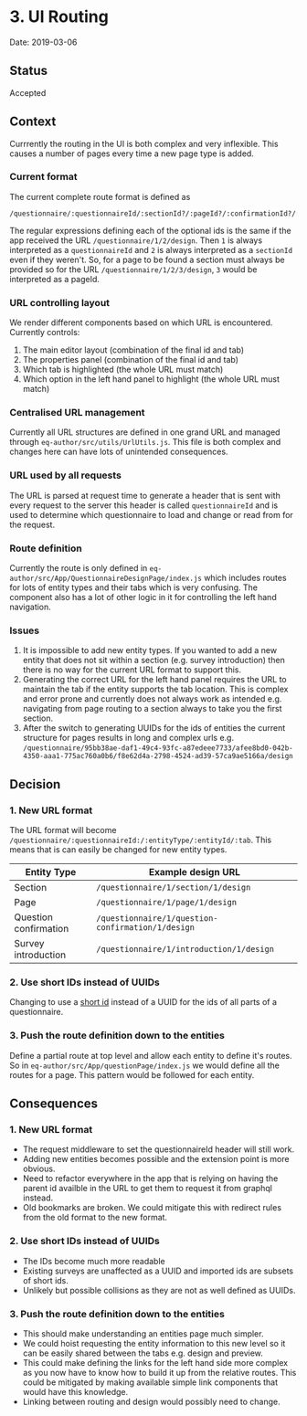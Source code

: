 # 3. UI Routing

Date: 2019-03-06

## Status

Accepted

## Context

Currrently the routing in the UI is both complex and very inflexible. This causes a number of pages
every time a new page type is added.

### Current format
The current complete route format is defined as
```
/questionnaire/:questionnaireId/:sectionId?/:pageId?/:confirmationId?/:tab
```
The regular expressions defining each of the optional ids is the same if the app received the URL
`/questionnaire/1/2/design`. Then `1` is always interpreted as a `questionnaireId` and `2` is always
interpreted as a `sectionId` even if they weren't. So, for a page to be found a section must always
be provided so for the URL `/questionnaire/1/2/3/design`, `3` would be interpreted as a pageId.

### URL controlling layout
We render different components based on which URL is encountered. Currently controls:
1. The main editor layout (combination of the final id and tab)
1. The properties panel (combination of the final id and tab)
1. Which tab is highlighted (the whole URL must match)
1. Which option in the left hand panel to highlight (the whole URL must match)

### Centralised URL management
Currently all URL structures are defined in one grand URL and managed through
`eq-author/src/utils/UrlUtils.js`. This file is both complex and changes here can have lots of
unintended consequences.

### URL used by all requests
The URL is parsed at request time to generate a header that is sent with every request to the server
this header is called `questionnaireId` and is used to determine which questionnaire to load and
change or read from for the request.

### Route definition
Currently the route is only defined in `eq-author/src/App/QuestionnaireDesignPage/index.js` which
includes routes for lots of entity types and their tabs which is very confusing. The component also
has a lot of other logic in it for controlling the left hand navigation.

### Issues
1. It is impossible to add new entity types. If you wanted to add a new entity that does not sit
within a section (e.g. survey introduction) then there is no way for the current URL format to
support this.
1. Generating the correct URL for the left hand panel requires the URL to maintain the tab if the
entity supports the tab location. This is complex and error prone and currently does not always work
as intended e.g. navigating from page routing to a section always to take you the first section.
1. After the switch to generating UUIDs for the ids of entities the current structure for pages
results in long and complex urls e.g. `/questionnaire/95bb38ae-daf1-49c4-93fc-a87edeee7733/afee8bd0-042b-4350-aaa1-775ac760a0b6/f8e62d4a-2798-4524-ad39-57ca9ae5166a/design`

## Decision

### 1. New URL format
The URL format will become `/questionnaire/:questionnaireId:/:entityType/:entityId/:tab`. This means
that is can easily be changed for new entity types.

| Entity Type | Example design URL |
|---|---|
| Section  | `/questionnaire/1/section/1/design`  |
| Page  | `/questionnaire/1/page/1/design`  |
| Question confirmation  | `/questionnaire/1/question-confirmation/1/design`  |
| Survey introduction  | `/questionnaire/1/introduction/1/design`  |

### 2. Use short IDs instead of UUIDs
Changing to use a [short id](https://github.com/dylang/shortid) instead of a UUID for the ids of all
parts of a questionnaire.

### 3. Push the route definition down to the entities
Define a partial route at top level and allow each entity to define it's routes. So in
`eq-author/src/App/questionPage/index.js` we would define all the routes for a page. This pattern
would be followed for each entity.

## Consequences

### 1. New URL format
- The request middleware to set the questionnaireId header will still work.
- Adding new entities becomes possible and the extension point is more obvious.
- Need to refactor everywhere in the app that is relying on having the parent id availble in the URL
to get them to request it from graphql instead.
- Old bookmarks are broken. We could mitigate this with redirect rules from the old format to the
new format.

### 2. Use short IDs instead of UUIDs
- The IDs become much more readable
- Existing surveys are unaffected as a UUID and imported ids are subsets of short ids.
- Unlikely but possible collisions as they are not as well defined as UUIDs.

### 3. Push the route definition down to the entities
- This should make understanding an entities page much simpler.
- We could hoist requesting the entity information to this new level so it can be easily shared
between the tabs e.g. design and preview.
- This could make defining the links for the left hand side more complex as you now have to know how
to build it up from the relative routes. This could be mitigated by making available simple link
components that would have this knowledge.
- Linking between routing and design would possibly need to change.
